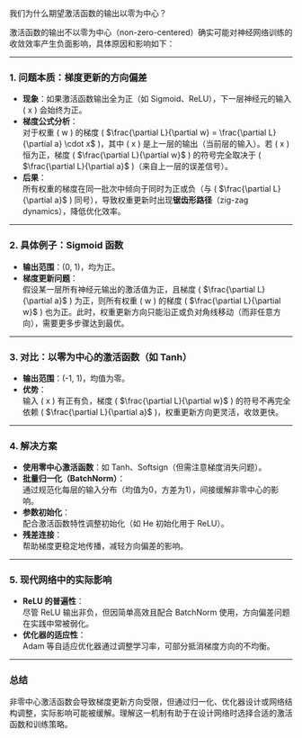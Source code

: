 我们为什么期望激活函数的输出以零为中心？

激活函数的输出不以零为中心（non-zero-centered）确实可能对神经网络训练的收敛效率产生负面影响，具体原因和影响如下：

---

### **1. 问题本质：梯度更新的方向偏差**
- **现象**：如果激活函数输出全为正（如 Sigmoid、ReLU），下一层神经元的输入 \( x \) 会始终为正。
- **梯度公式分析**：  
  对于权重 \( w \) 的梯度 \( $\frac{\partial L}{\partial w} = \frac{\partial L}{\partial a} \cdot x$ \)，其中 \( x \) 是上一层的输出（当前层的输入）。若 \( x \) 恒为正，梯度 \( $\frac{\partial L}{\partial w}$ \) 的符号完全取决于 \( $\frac{\partial L}{\partial a}$ \)（来自上一层的误差信号）。
- **后果**：  
  所有权重的梯度在同一批次中倾向于同时为正或负（与 \( $\frac{\partial L}{\partial a}$ \) 同号），导致权重更新时出现**锯齿形路径**（zig-zag dynamics），降低优化效率。

---

### **2. 具体例子：Sigmoid 函数**
- **输出范围**：(0, 1)，均为正。
- **梯度更新问题**：  
  假设某一层所有神经元输出的激活值为正，且梯度 \( $\frac{\partial L}{\partial a}$ \) 为正，则所有权重 \( w \) 的梯度 \( $\frac{\partial L}{\partial w}$ \) 也为正。此时，权重更新方向只能沿正或负对角线移动（而非任意方向），需要更多步骤达到最优。

---

### **3. 对比：以零为中心的激活函数（如 Tanh）**
- **输出范围**：(-1, 1)，均值为零。
- **优势**：  
  输入 \( x \) 有正有负，梯度 \( $\frac{\partial L}{\partial w}$ \) 的符号不再完全依赖 \( $\frac{\partial L}{\partial a}$ \)，权重更新方向更灵活，收敛更快。

---

### **4. 解决方案**
- **使用零中心激活函数**：如 Tanh、Softsign（但需注意梯度消失问题）。
- **批量归一化（BatchNorm）**：  
  通过规范化每层的输入分布（均值为0，方差为1），间接缓解非零中心的影响。
- **参数初始化**：  
  配合激活函数特性调整初始化（如 He 初始化用于 ReLU）。
- **残差连接**：  
  帮助梯度更稳定地传播，减轻方向偏差的影响。

---

### **5. 现代网络中的实际影响**
- **ReLU 的普遍性**：  
  尽管 ReLU 输出非负，但因简单高效且配合 BatchNorm 使用，方向偏差问题在实践中常被弱化。
- **优化器的适应性**：  
  Adam 等自适应优化器通过调整学习率，可部分抵消梯度方向的不均衡。

---

### **总结**
非零中心激活函数会导致梯度更新方向受限，但通过归一化、优化器设计或网络结构调整，实际影响可能被缓解。理解这一机制有助于在设计网络时选择合适的激活函数和训练策略。